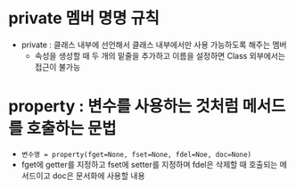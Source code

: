 # private 멤버 명명 규칙
- private : 클래스 내부에 선언해서 클래스 내부에서만 사용 가능하도록 해주는 멤버 
  - 속성을 생성할 때 두 개의 밑줄을 추가하고 이름을 설정하면 Class 외부에서는 접근이 불가능
# property : 변수를 사용하는 것처럼 메서드를 호출하는 문법 
- `변수명 = property(fget=None, fset=None, fdel=Noe, doc=None)`
- fget에 getter를 지정하고 fset에 setter를 지정하며 fdel은 삭제할 때 호출되는 메서드이고 doc은 문서화에 사용할 내용 
